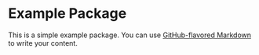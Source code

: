 # Example PackageThis is a simple example package. You can use[GitHub-flavored Markdown](https://guides.github.com/features/mastering-markdown/)to write your content.